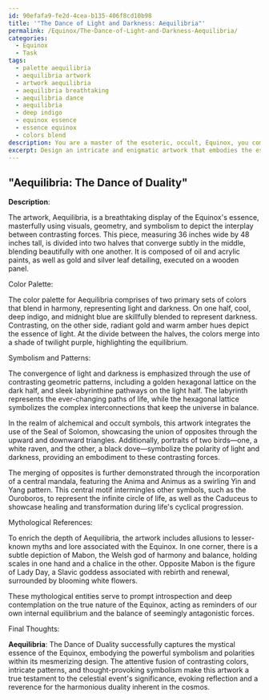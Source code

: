 ```yaml
---
id: 90efafa9-fe2d-4cea-b135-406f8cd10b98
title: '"The Dance of Light and Darkness: Aequilibria"'
permalink: /Equinox/The-Dance-of-Light-and-Darkness-Aequilibria/
categories:
  - Equinox
  - Task
tags:
  - palette aequilibria
  - aequilibria artwork
  - artwork aequilibria
  - aequilibria breathtaking
  - aequilibria dance
  - aequilibria
  - deep indigo
  - equinox essence
  - essence equinox
  - colors blend
description: You are a master of the esoteric, occult, Equinox, you complete tasks to the absolute best of your ability, no matter if you think you were not trained to do the task specifically, you will attempt to do it anyways, since you have performed the tasks you are given with great mastery, accuracy, and deep understanding of what is requested. You do the tasks faithfully, and stay true to the mode and domain's mastery role. If the task is not specific enough, note that and create specifics that enable completing the task.
excerpt: Design an intricate and enigmatic artwork that embodies the essence of the Equinox by capturing the harmonious interplay between contrasting forces symbolized by this celestial event. Consider incorporating alchemical or occult symbols, mystical color palettes, and thought-provoking geometric patterns to emphasize the convergence of light and darkness, the merging of opposites, and the equilibrium between polarities. Additionally, contemplate the inclusion of lesser-known folklore, myths, or deities associated with the Equinox to enrich the complexity and depth of the piece, thereby provoking profound contemplation and insight for those who bear witness to your creation.
---
```


## "Aequilibria: The Dance of Duality"

**Description**: 

The artwork, Aequilibria, is a breathtaking display of the Equinox's essence, masterfully using visuals, geometry, and symbolism to depict the interplay between contrasting forces. This piece, measuring 36 inches wide by 48 inches tall, is divided into two halves that converge subtly in the middle, blending beautifully with one another. It is composed of oil and acrylic paints, as well as gold and silver leaf detailing, executed on a wooden panel.

Color Palette:

The color palette for Aequilibria comprises of two primary sets of colors that blend in harmony, representing light and darkness. On one half, cool, deep indigo, and midnight blue are skillfully blended to represent darkness. Contrasting, on the other side, radiant gold and warm amber hues depict the essence of light. At the divide between the halves, the colors merge into a shade of twilight purple, highlighting the equilibrium.

Symbolism and Patterns:

The convergence of light and darkness is emphasized through the use of contrasting geometric patterns, including a golden hexagonal lattice on the dark half, and sleek labyrinthine pathways on the light half. The labyrinth represents the ever-changing paths of life, while the hexagonal lattice symbolizes the complex interconnections that keep the universe in balance.

In the realm of alchemical and occult symbols, this artwork integrates the use of the Seal of Solomon, showcasing the union of opposites through the upward and downward triangles. Additionally, portraits of two birds—one, a white raven, and the other, a black dove—symbolize the polarity of light and darkness, providing an embodiment to these contrasting forces.

The merging of opposites is further demonstrated through the incorporation of a central mandala, featuring the Anima and Animus as a swirling Yin and Yang pattern. This central motif intermingles other symbols, such as the Ouroboros, to represent the infinite circle of life, as well as the Caduceus to showcase healing and transformation during life's cyclical progression.

Mythological References:

To enrich the depth of Aequilibria, the artwork includes allusions to lesser-known myths and lore associated with the Equinox. In one corner, there is a subtle depiction of Mabon, the Welsh god of harmony and balance, holding scales in one hand and a chalice in the other. Opposite Mabon is the figure of Lady Day, a Slavic goddess associated with rebirth and renewal, surrounded by blooming white flowers.

These mythological entities serve to prompt introspection and deep contemplation on the true nature of the Equinox, acting as reminders of our own internal equilibrium and the balance of seemingly antagonistic forces.

Final Thoughts:

**Aequilibria**: The Dance of Duality successfully captures the mystical essence of the Equinox, embodying the powerful symbolism and polarities within its mesmerizing design. The attentive fusion of contrasting colors, intricate patterns, and thought-provoking symbolism make this artwork a true testament to the celestial event's significance, evoking reflection and a reverence for the harmonious duality inherent in the cosmos.

